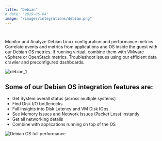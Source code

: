 ```yaml
---
title: "Debian"
# date: "2019-06-04"
image: "/images/integrations/debian.png"
---
```


 

<!-- ![Debian](/images/integrations/debian.png) -->



Monitor and Analyze Debian Linux configuration and performance metrics. Correlate events and metrics from applications and OS inside the guest with our Debian OS metrics. If running virtual, combine them with VMware vSphere or OpenStack metrics. Troubleshoot issues using our efficient data crawler and preconfigured dashboards.


![debian_1](/images/integrations/posts/debian_1.png)


## Some of our Debian OS integration features are:

* Get System overall status (across multiple systems)
* Find Disk I/O bottlenecks
* Full insights into Disk Latency and VM Disk IOps
* See Memory Issues and Network Issues (Packet Loss) instantly
* Get all networking details
* Combine with applications running on top of the OS


![Debian OS full performance](/images/integrations/posts/debian_full.png)